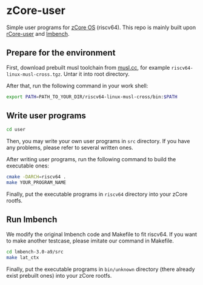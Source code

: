 # zCore-user

Simple user programs for [zCore OS](https://github.com/rcore-os/zCore) (riscv64). This repo is mainly built upon [rCore-user](https://github.com/rcore-os/rcore-user) and [lmbench](http://lmbench.sourceforge.net).

## Prepare for the environment

First, download prebuilt musl toolchain from [musl.cc](https://musl.cc/), for example `riscv64-linux-musl-cross.tgz`. Untar it into root directory.

After that, run the following command in your work shell:

```bash
export PATH=PATH_TO_YOUR_DIR/riscv64-linux-musl-cross/bin:$PATH
```

## Write user programs

```bash
cd user
```

Then, you may write your own user programs in `src` directory. If you have any problems, please refer to several written ones.

After writing user programs, run the following command to build the executable ones:

```bash
cmake -DARCH=riscv64 .
make YOUR_PROGRAM_NAME
```

Finally, put the executable programs in `riscv64` directory into your zCore rootfs.

## Run lmbench

We modify the original lmbench code and Makefile to fit riscv64. If you want to make another testcase, please imitate our command in Makefile.

```bash
cd lmbench-3.0-a9/src
make lat_ctx
```

Finally, put the executable programs in `bin/unknown` directory (there already exist prebuilt ones) into your zCore rootfs.
